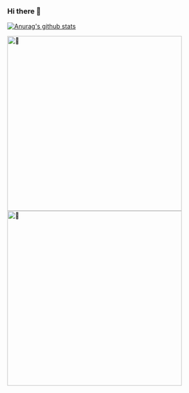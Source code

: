 ### Hi there 👋

<!--
**Joecaicai/Joecaicai** is a ✨ _special_ ✨ repository because its `README.md` (this file) appears on your GitHub profile.

Here are some ideas to get you started:

- 🔭 I’m currently working on ...
- 🌱 I’m currently learning ...
- 👯 I’m looking to collaborate on ...
- 🤔 I’m looking for help with ...
- 💬 Ask me about ...
- 📫 How to reach me: ...
- 😄 Pronouns: ...
- ⚡ Fun fact: ...
-->

[![Anurag's github stats](https://github-readme-stats.vercel.app/api?username=Joecaicai&show_icons=true&theme=vue-dark)](https://github.com/anuraghazra/github-readme-stats)

<img alt="🦑" align="left" width="400px" src="https://github.com/Joecaicai/Joecaicai/blob/main/metrics.svg">
<img alt="🦑" align="left" width="400px" src="https://github.com/Joecaicai/Joecaicai/blob/main/metrics.additional.svg">
